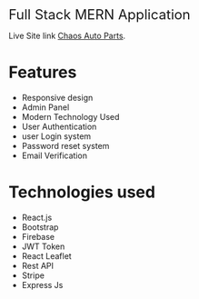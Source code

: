 
 <font size=5 align=center>  Full Stack MERN Application</font> 

Live Site link [Chaos Auto Parts](https://rad-brioche-4bb8d9.netlify.app).

# Features

- Responsive design 
- Admin Panel
- Modern Technology Used
- User Authentication
- user Login system
- Password reset system
- Email Verification


# Technologies used 


- React.js
- Bootstrap
- Firebase
- JWT Token
- React Leaflet
- Rest API
- Stripe
- Express Js
